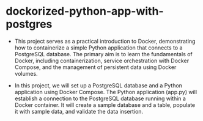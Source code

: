 # dockorized-python-app-with-postgres

* This project serves as a practical introduction to Docker, demonstrating how to containerize a simple Python application that connects to a PostgreSQL database. The primary aim is to learn the fundamentals of Docker, including containerization, service orchestration with Docker Compose, and the management of persistent data using Docker volumes.

* In this project, we will set up a PostgreSQL database and a Python application using Docker Compose. The Python application (app.py) will establish a connection to the PostgreSQL database running within a Docker container. It will create a sample database and a table, populate it with sample data, and validate the data insertion.

